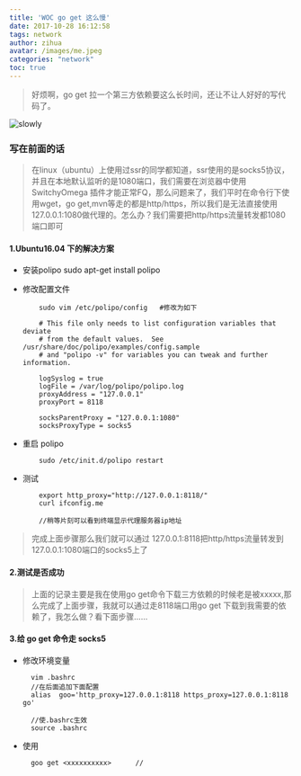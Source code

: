 ```yaml
---
title: 'WOC go get 这么慢'
date: 2017-10-28 16:12:58
tags: network
author: zihua
avatar: /images/me.jpeg
categories: "network"
toc: true
---
```

> 好烦啊，go get 拉一个第三方依赖要这么长时间，还让不让人好好的写代码了。

![slowly](http://p1teq0wgy.bkt.clouddn.com/1_v8aqa9ANpmb0CmWUXw7AkQ.png)

<!--more-->

### 写在前面的话
> 在linux（ubuntu）上使用过ssr的同学都知道，ssr使用的是socks5协议，并且在本地默认监听的是1080端口，我们需要在浏览器中使用 SwitchyOmega 插件才能正常FQ，那么问题来了，我们平时在命令行下使用wget，go get,mvn等走的都是http/https，所以我们是无法直接使用127.0.0.1:1080做代理的。怎么办？我们需要把http/https流量转发都1080端口即可



#### 1.Ubuntu16.04 下的解决方案


* 安装polipo
          sudo apt-get install polipo

* 修改配置文件

          sudo vim /etc/polipo/config   #修改为如下

          # This file only needs to list configuration variables that deviate
          # from the default values.  See /usr/share/doc/polipo/examples/config.sample
          # and "polipo -v" for variables you can tweak and further information.

          logSyslog = true
          logFile = /var/log/polipo/polipo.log
          proxyAddress = "127.0.0.1"
          proxyPort = 8118

          socksParentProxy = "127.0.0.1:1080"
          socksProxyType = socks5
* 重启 polipo

          sudo /etc/init.d/polipo restart

* 测试

          export http_proxy="http://127.0.0.1:8118/"
          curl ifconfig.me

          //稍等片刻可以看到终端显示代理服务器ip地址

> 完成上面步骤那么我们就可以通过 127.0.0.1:8118把http/https流量转发到127.0.0.1:1080端口的socks5上了

#### 2.测试是否成功
> 上面的记录主要是我在使用go get命令下载三方依赖的时候老是被xxxxx,那么完成了上面步骤，我就可以通过走8118端口用go get 下载到我需要的依赖了，我怎么做？看下面步骤......

#### 3.给 go get 命令走 socks5

* 修改环境变量

        vim .bashrc
        //在后面追加下面配置
        alias  goo='http_proxy=127.0.0.1:8118 https_proxy=127.0.0.1:8118 go'

        //使.bashrc生效
        source .bashrc

* 使用

        goo get <xxxxxxxxxx>      //

